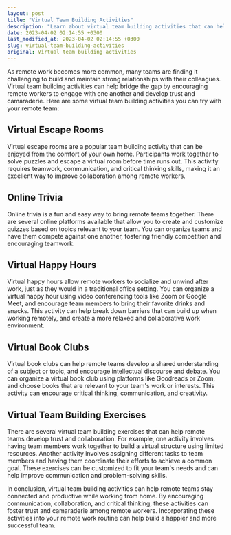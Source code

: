 ```yaml
---
layout: post
title: "Virtual Team Building Activities"
description: "Learn about virtual team building activities that can help your remote team stay connected and productive while working from home."
date: 2023-04-02 02:14:55 +0300
last_modified_at: 2023-04-02 02:14:55 +0300
slug: virtual-team-building-activities
original: Virtual team building activities
---
```

As remote work becomes more common, many teams are finding it challenging to build and maintain strong relationships with their colleagues. Virtual team building activities can help bridge the gap by encouraging remote workers to engage with one another and develop trust and camaraderie. Here are some virtual team building activities you can try with your remote team:

## Virtual Escape Rooms

Virtual escape rooms are a popular team building activity that can be enjoyed from the comfort of your own home. Participants work together to solve puzzles and escape a virtual room before time runs out. This activity requires teamwork, communication, and critical thinking skills, making it an excellent way to improve collaboration among remote workers.

## Online Trivia

Online trivia is a fun and easy way to bring remote teams together. There are several online platforms available that allow you to create and customize quizzes based on topics relevant to your team. You can organize teams and have them compete against one another, fostering friendly competition and encouraging teamwork.

## Virtual Happy Hours

Virtual happy hours allow remote workers to socialize and unwind after work, just as they would in a traditional office setting. You can organize a virtual happy hour using video conferencing tools like Zoom or Google Meet, and encourage team members to bring their favorite drinks and snacks. This activity can help break down barriers that can build up when working remotely, and create a more relaxed and collaborative work environment.

## Virtual Book Clubs

Virtual book clubs can help remote teams develop a shared understanding of a subject or topic, and encourage intellectual discourse and debate. You can organize a virtual book club using platforms like Goodreads or Zoom, and choose books that are relevant to your team's work or interests. This activity can encourage critical thinking, communication, and creativity.

## Virtual Team Building Exercises

There are several virtual team building exercises that can help remote teams develop trust and collaboration. For example, one activity involves having team members work together to build a virtual structure using limited resources. Another activity involves assigning different tasks to team members and having them coordinate their efforts to achieve a common goal. These exercises can be customized to fit your team's needs and can help improve communication and problem-solving skills.

In conclusion, virtual team building activities can help remote teams stay connected and productive while working from home. By encouraging communication, collaboration, and critical thinking, these activities can foster trust and camaraderie among remote workers. Incorporating these activities into your remote work routine can help build a happier and more successful team.